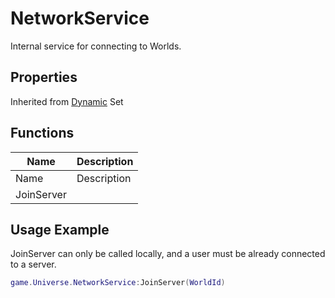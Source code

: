 # NetworkService

Internal service for connecting to Worlds.

## Properties

Inherited from [Dynamic](https://docs.brickverse.co/bricklua-lua-references-manual/dymanic) Set

## Functions

<table data-header-hidden data-full-width="false"><thead><tr><th>Name</th><th>Description</th></tr></thead><tbody><tr><td>Name</td><td>Description</td></tr><tr><td>JoinServer</td><td></td></tr></tbody></table>

## Usage Example

JoinServer can only be called locally, and a user must be already connected to a server.

```lua
game.Universe.NetworkService:JoinServer(WorldId)
```
